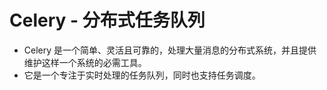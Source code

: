 # Celery - 分布式任务队列
-  Celery
   是一个简单、灵活且可靠的，处理大量消息的分布式系统，并且提供维护这样一个系统的必需工具。
-  它是一个专注于实时处理的任务队列，同时也支持任务调度。


